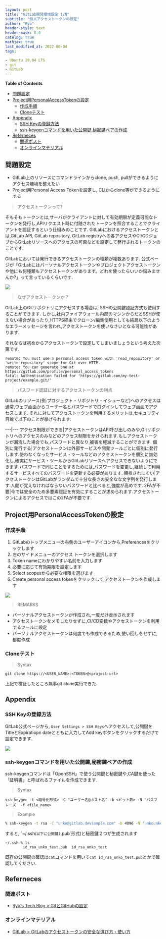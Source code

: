 ```yaml
---
layout: post
title: "GitLab開発環境設定 1/N"
subtitle: "個人アクセストークンの設定"
author: "Ryo"
header-style: text
header-mask: 0.0
catelog: true
mathjax: true
last_modified_at: 2022-08-04
tags:

- Ubuntu 20.04 LTS
- git
- GitLab
---
```




**Table of Contents**
<!-- START doctoc generated TOC please keep comment here to allow auto update -->
<!-- DON'T EDIT THIS SECTION, INSTEAD RE-RUN doctoc TO UPDATE -->

- [問題設定](#%E5%95%8F%E9%A1%8C%E8%A8%AD%E5%AE%9A)
- [Project用PersonalAccessTokenの設定](#project%E7%94%A8personalaccesstoken%E3%81%AE%E8%A8%AD%E5%AE%9A)
  - [作成手順](#%E4%BD%9C%E6%88%90%E6%89%8B%E9%A0%86)
  - [Cloneテスト](#clone%E3%83%86%E3%82%B9%E3%83%88)
- [Appendix](#appendix)
  - [SSH Keyの登録方法](#ssh-key%E3%81%AE%E7%99%BB%E9%8C%B2%E6%96%B9%E6%B3%95)
  - [ssh-keygenコマンドを用いた公開鍵,秘密鍵ペアの作成](#ssh-keygen%E3%82%B3%E3%83%9E%E3%83%B3%E3%83%89%E3%82%92%E7%94%A8%E3%81%84%E3%81%9F%E5%85%AC%E9%96%8B%E9%8D%B5%E7%A7%98%E5%AF%86%E9%8D%B5%E3%83%9A%E3%82%A2%E3%81%AE%E4%BD%9C%E6%88%90)
- [Referneces](#referneces)
  - [関連ポスト](#%E9%96%A2%E9%80%A3%E3%83%9D%E3%82%B9%E3%83%88)
  - [オンラインマテリアル](#%E3%82%AA%E3%83%B3%E3%83%A9%E3%82%A4%E3%83%B3%E3%83%9E%E3%83%86%E3%83%AA%E3%82%A2%E3%83%AB)

<!-- END doctoc generated TOC please keep comment here to allow auto update -->

## 問題設定

- GitLab上のリソースにコマンドラインからclone, push, pullができるようにアクセス環境を整えたい
- Project用Personal Access Tokenを設定し, CLIからclone等ができるようにする


> アクセストークンって?

そもそもトークンとは,サーバがクライアントに対して有効期限が定義可能なトークンを発行し,APIリクエスト時に付随されたトークンを照合することでクライアントを認証するという仕組みのことです. GitLabにおけるアクセストークンとは,GitLab API, GitLab repository, GitLab registryへの各アクセスやCI/CDジョブからGitLabリソースへのアクセスの可否などを設定して発行されるトークンのことです.

GitLabにおいては発行できるアクセストークンの種類が複数あります. 公式ページが「GitLabにはパーソナルアクセストークンやプロジェクトアクセストークンや他にも何種類もアクセストークンがあります。どれを使ったらいいか悩みませんか?」って言っているくらいです.

<img src="https://github.com/ryonakimageserver/omorikaizuka/blob/master/%E3%83%96%E3%83%AD%E3%82%B0%E7%94%A8/20220803-access-token-list.png?raw=true">


> なぜアクセストークンか？

GitLab上のGitリポジトリにアクセスする場合は, SSHの公開鍵認証方式も使用することができます.
しかし,社内ファイアウォール内部のマシンからだとSSHが使えない場合があったり,HTTPS経由でクローン/編集使用としても結局以下のようなエラーメッセージを言われ,アクセストークンを使いなさいとなる可能性があります.

それならば初めからアクセストークンで設定してしまいましょうという考えた次第です.

```
remote: You must use a personal access token with 'read_repository' or 'write_repository' scope for Git over HTTP.
remote: You can generate one at https://gitlab.com/profile/personal_access_tokens
fatal: Authentication failed for 'https://gitlab.com/my-test-project/example.git/'
```

> パスワード認証に対するアクセストークンの利点

GitLabのリソース(例:プロジェクト・リポジトリ・イシューなど)へのアクセスは通常,ウェブ画面からユーザー名とパスワードでログインしてウェブ画面でアクセスします. それに対してアクセストークンを利用するメリットは,セキュリティ目線で以下のことが挙げられます:

---|---
アクセス制限ができる|アクセストークンはAPI呼び出しのみや,Gitリポジトリへのアクセスのみなどのアクセス制限をかけられます.もしアクセストークンが漏洩した場合でも,パスワードと異なり,被害を軽減することができます.
個別に発行する|アクセストークンは外部サービスや開発ツールごとに個別に発行します.使わなくなったサービス・ツールなどのアクセストークンを個別に無効化し,確実にサービス・ツールからGitLabリソースへアクセスできないようにできます.パスワードで同じことをするためには,パスワードを変更し,継続して利用するサービスすべてのパスワードを更新する必要があります.
類推されにくい|アクセストークンはGitLabがランダムで十分な長さの安全なな文字列を発行します.人間が覚えなければならないパスワードと比べると,強度が高めです.
2FAが不要|今では安全のため多要素認証を有効にすることが求められます.アクセストークンによるアクセスではこの2FAが不要です.

## Project用PersonalAccessTokenの設定
### 作成手順

1. GitLabのトップメニューの右側のユーザーアイコンから,Preferencesをクリックします
2. 左のサイドメニューのアクセス トークンを選択します
3. Token nameにわかりやすい名前を入力します
4. 必要に応じて有効期限を設定します
5. Select scopesから必要な権限を選びます
6. Create personal access tokenをクリックして,アクセストークンを作成します

<img src = "https://github.com/ryonakimageserver/omorikaizuka/blob/master/%E3%83%96%E3%83%AD%E3%82%B0%E7%94%A8/20220803-set-access-token.png?raw=true">

> REMARKS

- パーソナルアクセストークンが作成され,一度だけ表示されます
- アクセストークンをメモしたりせずに,CI/CD変数やアクセストークンを利用するツールに設定
- パーソナルアクセストークンは何度でも作成できるため,使い回しをせずに,都度作成

### Cloneテスト

> Syntax

```
git clone https://<USER_NAME>:<TOKEN>@<project-url>
```

上記で検証したところ無事git clone実行できた.


## Appendix
### SSH Keyの登録方法

GitLab公式ページから, `User Settings > SSH Keys`へアクセスして,公開鍵をTitleとExpiratiopn dateとともに入力してAdd keyボタンをクリックするだけで設定できます. 

<img src = "https://github.com/ryonakimageserver/omorikaizuka/blob/master/%E3%83%96%E3%83%AD%E3%82%B0%E7%94%A8/20220803-Gitlab-ssh.png?raw=true">

### ssh-keygenコマンドを用いた公開鍵,秘密鍵ペアの作成

ssh-keygenコマンドは「OpenSSH」で使う公開鍵と秘密鍵や,CA鍵を使った「証明書」と呼ばれるファイルを作成できます.

> Syntax

```
ssh-keygen -t <暗号化形式> -C "ユーザー名@ホスト名" -b <ビット数> -N 'パスフレーズ' -f <file_name>
```

> Example

```zsh
% ssh-keygen -t rsa -C "unko@gitlab.devsample.com" -b 4096 -N 'unkounko' -f id_rsa_unko_test
```

すると,``~/.ssh/`以下に公開鍵(`.pub`形式)と秘密鍵２つが生成されます

```
~/.ssh % ls
        id_rsa_unko_test.pub  id_rsa_unko_test
```

既存の公開鍵の確認は`cat`コマンドを用いて`cat id_rsa_unko_test.pub`とかで確認してください.

## Referneces
### 関連ポスト

- [Ryo's Tech Blog > GitとGitHubの設定](https://ryonakagami.github.io/2020/12/28/ubuntu-git-and-github-setup/#%E6%96%B0%E3%81%97%E3%81%84-ssh-%E3%82%AD%E3%83%BC%E3%82%92%E7%94%9F%E6%88%90%E3%81%97%E3%81%A6-ssh-agent-%E3%81%AB%E8%BF%BD%E5%8A%A0%E3%81%99%E3%82%8B)

### オンラインマテリアル

- [GitLab > GitLabのアクセストークンの安全な選び方・使い方](https://www.gitlab.jp/blog/2021/12/06/access-token/)